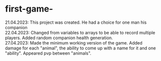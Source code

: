 # first-game-
21.04.2023: This project was created. He had a choice for one man his companion   
22.04.2023: Changed from variables to arrays to be able to record multiple players. Added random companion health generation.   
27.04.2023: Made the minimum working version of the game. Added damage for each "animal", the ability to come up with a name for it and one "ability". Appeared pvp between "animals".    
